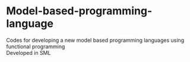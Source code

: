 # Model-based-programming-language
Codes for developing a new model based programming languages using functional programming
<br>
Developed in SML 
